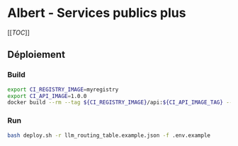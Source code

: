# Albert - Services publics plus

[[_TOC_]]

## Déploiement

### Build

```bash
export CI_REGISTRY_IMAGE=myregistry
export CI_API_IMAGE=1.0.0
docker build --rm --tag ${CI_REGISTRY_IMAGE}/api:${CI_API_IMAGE_TAG} --file ./Dockerfile .
```

### Run

```bash
bash deploy.sh -r llm_routing_table.example.json -f .env.example
```